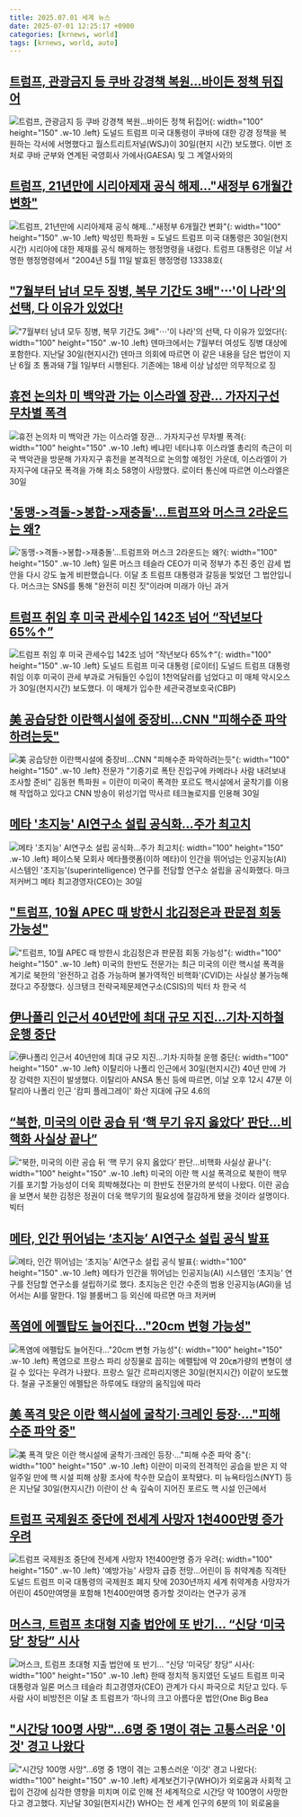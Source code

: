 ```yaml
---
title: 2025.07.01 세계 뉴스
date: 2025-07-01 12:25:17 +0900
categories: [krnews, world]
tags: [krnews, world, auto]
---
```

## [트럼프, 관광금지 등 쿠바 강경책 복원…바이든 정책 뒤집어](https://n.news.naver.com/mnews/article/003/0013335751)

![트럼프, 관광금지 등 쿠바 강경책 복원…바이든 정책 뒤집어](https://mimgnews.pstatic.net/image/origin/003/2025/07/01/13335751.jpg?type=nf220_150){: width="100" height="150" .w-10 .left}
도널드 트럼프 미국 대통령이 쿠바에 대한 강경 정책을 복원하는 각서에 서명했다고 월스트리트저널(WSJ)이 30일(현지 시간) 보도했다. 이번 조처로 쿠바 군부와 연계된 국영회사 가에사(GAESA) 및 그 계열사와의

## [트럼프, 21년만에 시리아제재 공식 해제…"새정부 6개월간 변화"](https://n.news.naver.com/mnews/article/001/0015479567)

![트럼프, 21년만에 시리아제재 공식 해제…"새정부 6개월간 변화"](https://mimgnews.pstatic.net/image/origin/001/2025/07/01/15479567.jpg?type=nf220_150){: width="100" height="150" .w-10 .left}
박성민 특파원 = 도널드 트럼프 미국 대통령은 30일(현지시간) 시리아에 대한 제재를 공식 해제하는 행정명령을 내렸다. 트럼프 대통령은 이날 서명한 행정명령에서 "2004년 5월 11일 발효된 행정명령 13338호(

## ["7월부터 남녀 모두 징병, 복무 기간도 3배"⋯'이 나라'의 선택, 다 이유가 있었다!](https://n.news.naver.com/mnews/article/031/0000944706)

!["7월부터 남녀 모두 징병, 복무 기간도 3배"⋯'이 나라'의 선택, 다 이유가 있었다!](https://mimgnews.pstatic.net/image/origin/031/2025/07/01/944706.jpg?type=nf220_150){: width="100" height="150" .w-10 .left}
덴마크에서는 7월부터 여성도 징병 대상에 포함한다. 지난달 30일(현지시간) 덴마크 의회에 따르면 이 같은 내용을 담은 법안이 지난 6월 초 통과돼 7월 1일부터 시행된다. 기존에는 18세 이상 남성만 의무적으로 징

## [휴전 논의차 미 백악관 가는 이스라엘 장관... 가자지구선 무차별 폭격](https://n.news.naver.com/mnews/article/469/0000873416)

![휴전 논의차 미 백악관 가는 이스라엘 장관... 가자지구선 무차별 폭격](https://mimgnews.pstatic.net/image/origin/469/2025/06/30/873416.jpg?type=nf220_150){: width="100" height="150" .w-10 .left}
베냐민 네타냐후 이스라엘 총리의 측근이 미국 백악관을 방문해 가자지구 휴전을 본격적으로 논의할 예정인 가운데, 이스라엘이 가자지구에 대규모 폭격을 가해 최소 58명이 사망했다. 로이터 통신에 따르면 이스라엘은 30일

## ['동맹->격돌->봉합->재충돌'...트럼프와 머스크 2라운드는 왜?](https://n.news.naver.com/mnews/article/437/0000446728)

!['동맹->격돌->봉합->재충돌'...트럼프와 머스크 2라운드는 왜?](https://mimgnews.pstatic.net/image/origin/437/2025/07/01/446728.jpg?type=nf220_150){: width="100" height="150" .w-10 .left}
일론 머스크 테슬라 CEO가 미국 정부가 추진 중인 감세 법안을 다시 강도 높게 비판했습니다. 이달 초 트럼프 대통령과 갈등을 빚었던 그 법안입니다. 머스크는 SNS를 통해 "완전히 미친 짓"이라며 미래가 아닌 과거

## [트럼프 취임 후 미국 관세수입 142조 넘어 “작년보다 65%↑”](https://n.news.naver.com/mnews/article/016/0002492939)

![트럼프 취임 후 미국 관세수입 142조 넘어 “작년보다 65%↑”](https://mimgnews.pstatic.net/image/origin/016/2025/07/01/2492939.jpg?type=nf220_150){: width="100" height="150" .w-10 .left}
도널드 트럼프 미국 대통령 [로이터] 도널드 트럼프 대통령 취임 이후 미국이 관세 부과로 거둬들인 수입이 1천억달러를 넘었다고 미 매체 악시오스가 30일(현지시간) 보도했다. 이 매체가 입수한 세관국경보호국(CBP)

## [美 공습당한 이란핵시설에 중장비…CNN "피해수준 파악하려는듯"](https://n.news.naver.com/mnews/article/001/0015479528)

![美 공습당한 이란핵시설에 중장비…CNN "피해수준 파악하려는듯"](https://mimgnews.pstatic.net/image/origin/001/2025/07/01/15479528.jpg?type=nf220_150){: width="100" height="150" .w-10 .left}
전문가 "기중기로 폭탄 진입구에 카메라나 사람 내려보내 조사할 준비" 김동현 특파원 = 이란이 미국이 폭격한 포르도 핵시설에서 굴착기를 이용해 작업하고 있다고 CNN 방송이 위성기업 막사르 테크놀로지를 인용해 30일

## [메타 '초지능' AI연구소 설립 공식화…주가 최고치](https://n.news.naver.com/mnews/article/079/0004040147)

![메타 '초지능' AI연구소 설립 공식화…주가 최고치](https://mimgnews.pstatic.net/image/origin/079/2025/07/01/4040147.jpg?type=nf220_150){: width="100" height="150" .w-10 .left}
페이스북 모회사 메타플랫폼(이하 메타)이 인간을 뛰어넘는 인공지능(AI) 시스템인 '초지능'(superintelligence) 연구를 전담할 연구소 설립을 공식화했다. 마크 저커버그 메타 최고경영자(CEO)는 30일

## ["트럼프, 10월 APEC 때 방한시 北김정은과 판문점 회동 가능성"](https://n.news.naver.com/mnews/article/025/0003451976)

!["트럼프, 10월 APEC 때 방한시 北김정은과 판문점 회동 가능성"](https://mimgnews.pstatic.net/image/origin/025/2025/07/01/3451976.jpg?type=nf220_150){: width="100" height="150" .w-10 .left}
미국의 한반도 전문가는 최근 미국의 이란 핵시설 폭격을 계기로 북한의 '완전하고 검증 가능하며 불가역적인 비핵화'(CVID)는 사실상 불가능해졌다고 주장했다. 싱크탱크 전략국제문제연구소(CSIS)의 빅터 차 한국 석

## [伊나폴리 인근서 40년만에 최대 규모 지진…기차·지하철 운행 중단](https://n.news.naver.com/mnews/article/421/0008342049)

![伊나폴리 인근서 40년만에 최대 규모 지진…기차·지하철 운행 중단](https://mimgnews.pstatic.net/image/origin/421/2025/07/01/8342049.jpg?type=nf220_150){: width="100" height="150" .w-10 .left}
이탈리아 나폴리 인근에서 30일(현지시간) 40년 만에 가장 강력한 지진이 발생했다. 이탈리아 ANSA 통신 등에 따르면, 이날 오후 12시 47분 이탈리아 나폴리 인근 '캄피 플레그레이' 화산 지대에 규모 4.6의

## [“북한, 미국의 이란 공습 뒤 ‘핵 무기 유지 옳았다’ 판단…비핵화 사실상 끝나”](https://n.news.naver.com/mnews/article/005/0001786684)

![“북한, 미국의 이란 공습 뒤 ‘핵 무기 유지 옳았다’ 판단…비핵화 사실상 끝나”](https://mimgnews.pstatic.net/image/origin/005/2025/07/01/1786684.jpg?type=nf220_150){: width="100" height="150" .w-10 .left}
미국의 이란 핵 시설 폭격으로 북한이 핵무기를 포기할 가능성이 더욱 희박해졌다는 미 한반도 전문가의 분석이 나왔다. 이란 공습을 보면서 북한 김정은 정권이 더욱 핵무기의 필요성에 절감하게 됐을 것이라 설명이다. 빅터

## [메타, 인간 뛰어넘는 ‘초지능’ AI연구소 설립 공식 발표](https://n.news.naver.com/mnews/article/020/0003644934)

![메타, 인간 뛰어넘는 ‘초지능’ AI연구소 설립 공식 발표](https://mimgnews.pstatic.net/image/origin/020/2025/07/01/3644934.jpg?type=nf220_150){: width="100" height="150" .w-10 .left}
메타가 인간을 뛰어넘는 인공지능(AI) 시스템인 ‘초지능’ 연구를 전담할 연구소를 설립하기로 했다. 초지능은 인간 수준의 범용 인공지능(AGI)을 넘어서는 AI를 말한다. 1일 블룸버그 등 외신에 따르면 마크 저커버

## [폭염에 에펠탑도 늘어진다…"20cm 변형 가능성"](https://n.news.naver.com/mnews/article/015/0005151721)

![폭염에 에펠탑도 늘어진다…"20cm 변형 가능성"](https://mimgnews.pstatic.net/image/origin/015/2025/07/01/5151721.jpg?type=nf220_150){: width="100" height="150" .w-10 .left}
폭염으로 프랑스 파리 상징물로 꼽히는 에펠탑에 약 20㎝가량의 변형이 생길 수 있다는 우려가 나왔다. 프랑스 일간 르파리지앵은 30일(현지시간) 이같이 보도했다. 철골 구조물인 에펠탑은 하루에도 태양의 움직임에 따라

## [美 폭격 맞은 이란 핵시설에 굴착기·크레인 등장·…"피해 수준 파악 중"](https://n.news.naver.com/mnews/article/469/0000873497)

![美 폭격 맞은 이란 핵시설에 굴착기·크레인 등장·…"피해 수준 파악 중"](https://mimgnews.pstatic.net/image/origin/469/2025/07/01/873497.jpg?type=nf220_150){: width="100" height="150" .w-10 .left}
이란이 미국의 전격적인 공습을 받은 지 약 일주일 만에 핵 시설 피해 상황 조사에 착수한 모습이 포착됐다. 미 뉴욕타임스(NYT) 등은 지난달 30일(현지시간) 이란이 산 속 깊숙이 지어진 포르도 핵 시설 인근에서

## [트럼프 국제원조 중단에 전세계 사망자 1천400만명 증가 우려](https://n.news.naver.com/mnews/article/001/0015479820)

![트럼프 국제원조 중단에 전세계 사망자 1천400만명 증가 우려](https://mimgnews.pstatic.net/image/origin/001/2025/07/01/15479820.jpg?type=nf220_150){: width="100" height="150" .w-10 .left}
'예방가능' 사망자 급증 전망…어린이 등 취약계층 직격탄 도널드 트럼프 미국 대통령의 국제원조 폐지 탓에 2030년까지 세계 취약계층 사망자가 어린이 450만여명을 포함해 1천400만여명 증가할 것이라는 연구가 공개

## [머스크, 트럼프 초대형 지출 법안에 또 반기… “신당 ‘미국당’ 창당” 시사](https://n.news.naver.com/mnews/article/366/0001088963)

![머스크, 트럼프 초대형 지출 법안에 또 반기… “신당 ‘미국당’ 창당” 시사](https://mimgnews.pstatic.net/image/origin/366/2025/07/01/1088963.jpg?type=nf220_150){: width="100" height="150" .w-10 .left}
한때 정치적 동지였던 도널드 트럼프 미국 대통령과 일론 머스크 테슬라 최고경영자(CEO) 관계가 다시 파국으로 치닫고 있다. 두 사람 사이 비방전은 이달 초 트럼프가 ‘하나의 크고 아름다운 법안(One Big Bea

## ["시간당 100명 사망"…6명 중 1명이 겪는 고통스러운 '이것' 경고 나왔다](https://n.news.naver.com/mnews/article/011/0004503552)

!["시간당 100명 사망"…6명 중 1명이 겪는 고통스러운 '이것' 경고 나왔다](https://mimgnews.pstatic.net/image/origin/011/2025/07/01/4503552.jpg?type=nf220_150){: width="100" height="150" .w-10 .left}
세계보건기구(WHO)가 외로움과 사회적 고립이 건강에 심각한 영향을 미치며 이로 인해 전 세계적으로 시간당 약 100명이 사망한다고 경고했다. 지난달 30일(현지시간) WHO는 전 세계 인구의 6분의 1이 외로움을

